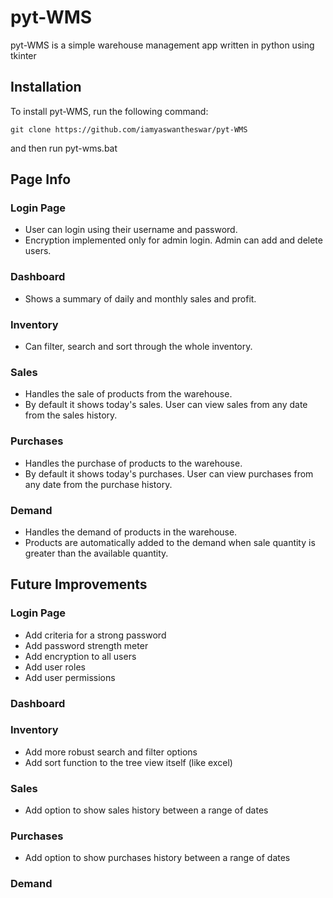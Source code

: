 # pyt-WMS
pyt-WMS is a simple warehouse management app written in python using tkinter

## Installation
To install pyt-WMS, run the following command:
```
git clone https://github.com/iamyaswantheswar/pyt-WMS
```
and then run pyt-wms.bat

## Page Info

### Login Page
- User can login using their username and password.
- Encryption implemented only for admin login. Admin can add and delete users.

### Dashboard
- Shows a summary of daily and monthly sales and profit.

### Inventory
- Can filter, search and sort through the whole inventory.

### Sales
- Handles the sale of products from the warehouse.
- By default it shows today's sales. User can view sales from any date from the sales history.

### Purchases
- Handles the purchase of products to the warehouse.
- By default it shows today's purchases. User can view purchases from any date from the purchase history.

### Demand
- Handles the demand of products in the warehouse.
- Products are automatically added to the demand when sale quantity is greater than the available quantity.

## Future Improvements

### Login Page
- Add criteria for a strong password
- Add password strength meter
- Add encryption to all users
- Add user roles
- Add user permissions

### Dashboard


### Inventory
- Add more robust search and filter options
- Add sort function to the tree view itself (like excel)

### Sales
- Add option to show sales history between a range of dates

### Purchases
- Add option to show purchases history between a range of dates

### Demand



